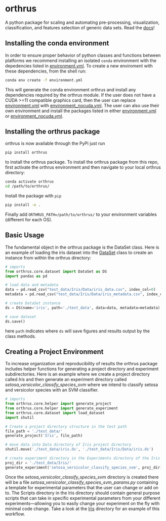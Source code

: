 # orthrus
A python package for scaling and automating pre-processing, visualization, classification, and features selection of generic data sets. Read the [docs](https://mathmusicoverlord.github.io/orthrus/)!

## Installing the conda environment
In order to ensure proper behavior of python classes and functions between platforms we recommend installing an isolated ```conda``` environment with the depedencies listed in [environment.yml](environment.yml). To create a new enviroment with these dependencies, from the shell run:
```bash
conda env create -f environment.yml
```
This will generate the conda environment orthrus and install any dependencies required by the orthrus module. If the user does not have a CUDA >=11 compatible graphics card, then the user can replace [environment.yml](environment.yml) with [environment_nocuda.yml](environment_nocuda.yml). The user can also use their own environment and install the packages listed in either [environment.yml](environment.yml) or [environment_nocuda.yml](environment_nocuda.yml).

## Installing the orthrus package
orthrus is now available through the PyPi just run
```bash
pip install orthrus
```
to install the orthrus package. To install the orthrus package from this repo, first activate the orthrus environment and then navigate to your local orthrus directory:
```bash
conda activate orthrus
cd /path/to/orthrus/
```
Install the package with ```pip```
```bash
pip install -e .
```
Finally add ```ORTHRUS_PATH=/path/to/orthrus/``` to your environment variables (different for each OS).

## Basic Usage
The fundamental object in the orthrus package is the DataSet class. Here is an example of loading the iris dataset into the [DataSet](https://ekehoe32.github.io/orthrus/rst/orthrus.core.html#orthrus.core.dataset.DataSet) class to create an instance from within the orthrus directory:

```python
# imports
from orthrus.core.dataset import DataSet as DS
import pandas as pd

# load data and metadata
data = pd.read_csv("test_data/Iris/Data/iris_data.csv", index_col=0)
metadata = pd.read_csv("test_data/Iris/Data/iris_metadata.csv", index_col=0)

# create DataSet instance
ds = DS(name='iris', path='./test_data', data=data, metadata=metadata)

# save dataset
ds.save()

```
here ```path``` indicates where ```ds``` will save figures and results output by the class methods.

## Creating a Project Environment
To increase organization and reproducibility of results the orthrus package includes helper functions for generating a project directory and experiment subdirectories. Here is an example where we create a project directory called *Iris* and then generate an experiment directory called *setosa_versicolor_classify_species_svm* where we intend to classify setosa and versicolor species with an SVM classifier.

```python
# imports
from orthrus.core.helper import generate_project
from orthrus.core.helper import generate_experiment
from orthrus.core.dataset import load_dataset
import shutil

# Create a project directory structure in the test path
file_path = './test_data/'
generate_project('Iris', file_path)

# move data into Data directory of Iris project directory
shutil.move('./test_data/iris.ds', './test_data/Iris/Data/iris.ds')

# create experiment directory in the Experiments directory of the Iris directory
proj_dir = './test_data/Iris/'
generate_experiment('setosa_versicolor_classify_species_svm', proj_dir)
```
Once the *setosa_versicolor_classify_species_svm* directory is created there will be a file *setosa_versicolor_classify_species_svm_params.py* containing a template for experimental parameters that the user can change or add on to. The Scripts directory in the Iris directory should contain general purpose scripts that can take in specific experimental parameters from your different experiments—allowing you to easily change your experiment on the fly with minimal code change. Take a look at the [Iris](test_data/Iris) directory for an example of this workflow.

